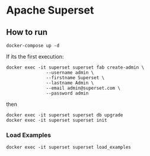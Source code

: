 # Apache Superset

## How to run

```shell
docker-compose up -d
```

If its the first execution:
```shell
docker exec -it superset superset fab create-admin \
               --username admin \
               --firstname Superset \
               --lastname Admin \
               --email admin@superset.com \
               --password admin
```
then
```shell
docker exec -it superset superset db upgrade
docker exec -it superset superset init
```

### Load Examples

```shell
docker exec -it superset superset load_examples
```
